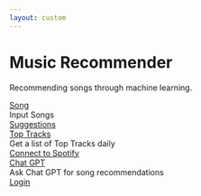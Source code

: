 ```yaml
---
layout: custom
---
```


<html lang="en">
  <head>
    <meta charset="UTF-8" />
    <meta http-equiv="Permissions-Policy" content="interest-cohort=()">
    <meta name="viewport" content="width=device-width, initial-scale=1.0" />
    <title>Music Recommender</title>
    <link href="https://rsms.me/inter/inter.css" rel="stylesheet" />
    <link
      rel="stylesheet"
      href="https://cdnjs.cloudflare.com/ajax/libs/meyer-reset/2.0/reset.min.css"
      integrity="sha512-NmLkDIU1C/C88wi324HBc+S2kLhi08PN5GDeUVVVC/BVt/9Izdsc9SVeVfA1UZbY3sHUlDSyRXhCzHfr6hmPPw=="
      crossorigin="anonymous"
    />
    <link rel="stylesheet" href="./index.min.css" />
  </head>
  <body>
    <div class="main">
  <h1>Music Recommender</h1>
  <p>
    Recommending songs through machine learning.
  </p>
  <div class="as">
    <div class="tooltip">
      <a href="songrecinput.html" class="a1">Song</a>
      <div class="bottom">Input Songs</div>
    </div>
    <div class="tooltip">
      <a href="songquiz.html" class="a2">Suggestions</a>
    </div>
    <div class="tooltip">
      <a href="toptracks.html" class="a4">Top Tracks</a>
      <div class="bottom">Get a list of Top Tracks daily</div>
        <div class="spotifyconnection">
            <a href="spotify.html" class="a2">Connect to Spotify</a>
            </div>
    </div>
    <div class="tooltip">
      <a href="chatgptapi.html" class="a4">Chat GPT</a>
      <div class="bottom">Ask Chat GPT for song recommendations</div>
    </div>
    <div class="tooltip" id="profile">
    </div>
    <div class="tooltip">
      <a href="https://lwu1822.github.io/fourWsFrontend/login.html" class="a6">Login</a>
    </div>
  </div>
</div>
  </body>
</html>